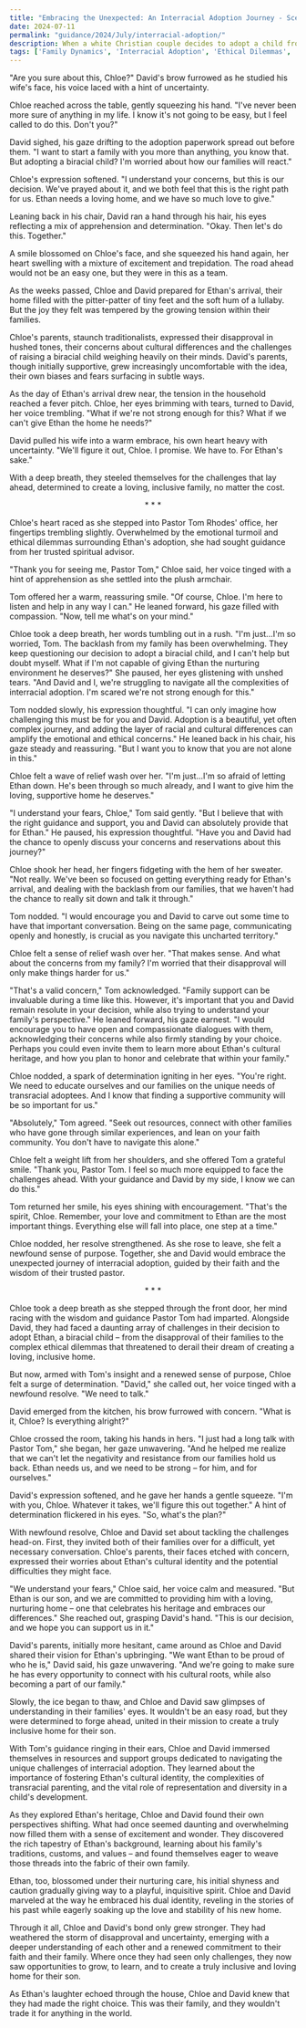 ```yaml
---
title: "Embracing the Unexpected: An Interracial Adoption Journey - Scenario 73"
date: 2024-07-11
permalink: "guidance/2024/July/interracial-adoption/"
description: When a white Christian couple decides to adopt a child from a different racial background, they face unexpected challenges and criticism from their family and community. Seeking guidance from Pastor Tom Rhodes, they learn to navigate the complexities of interracial adoption and find a path forward rooted in their faith and commitment to their new child.
tags: ['Family Dynamics', 'Interracial Adoption', 'Ethical Dilemmas', 'Spiritual Growth', 'Pastoral Guidance']
---
```

"Are you sure about this, Chloe?" David's brow furrowed as he studied his wife's face, his voice laced with a hint of uncertainty.

Chloe reached across the table, gently squeezing his hand. "I've never been more sure of anything in my life. I know it's not going to be easy, but I feel called to do this. Don't you?"

David sighed, his gaze drifting to the adoption paperwork spread out before them. "I want to start a family with you more than anything, you know that. But adopting a biracial child? I'm worried about how our families will react."

Chloe's expression softened. "I understand your concerns, but this is our decision. We've prayed about it, and we both feel that this is the right path for us. Ethan needs a loving home, and we have so much love to give."

Leaning back in his chair, David ran a hand through his hair, his eyes reflecting a mix of apprehension and determination. "Okay. Then let's do this. Together."

A smile blossomed on Chloe's face, and she squeezed his hand again, her heart swelling with a mixture of excitement and trepidation. The road ahead would not be an easy one, but they were in this as a team.

As the weeks passed, Chloe and David prepared for Ethan's arrival, their home filled with the pitter-patter of tiny feet and the soft hum of a lullaby. But the joy they felt was tempered by the growing tension within their families.

Chloe's parents, staunch traditionalists, expressed their disapproval in hushed tones, their concerns about cultural differences and the challenges of raising a biracial child weighing heavily on their minds. David's parents, though initially supportive, grew increasingly uncomfortable with the idea, their own biases and fears surfacing in subtle ways.

As the day of Ethan's arrival drew near, the tension in the household reached a fever pitch. Chloe, her eyes brimming with tears, turned to David, her voice trembling. "What if we're not strong enough for this? What if we can't give Ethan the home he needs?"

David pulled his wife into a warm embrace, his own heart heavy with uncertainty. "We'll figure it out, Chloe. I promise. We have to. For Ethan's sake."

With a deep breath, they steeled themselves for the challenges that lay ahead, determined to create a loving, inclusive family, no matter the cost.

<center>* * *</center>

Chloe's heart raced as she stepped into Pastor Tom Rhodes' office, her fingertips trembling slightly. Overwhelmed by the emotional turmoil and ethical dilemmas surrounding Ethan's adoption, she had sought guidance from her trusted spiritual advisor.

"Thank you for seeing me, Pastor Tom," Chloe said, her voice tinged with a hint of apprehension as she settled into the plush armchair.

Tom offered her a warm, reassuring smile. "Of course, Chloe. I'm here to listen and help in any way I can." He leaned forward, his gaze filled with compassion. "Now, tell me what's on your mind."

Chloe took a deep breath, her words tumbling out in a rush. "I'm just...I'm so worried, Tom. The backlash from my family has been overwhelming. They keep questioning our decision to adopt a biracial child, and I can't help but doubt myself. What if I'm not capable of giving Ethan the nurturing environment he deserves?" She paused, her eyes glistening with unshed tears. "And David and I, we're struggling to navigate all the complexities of interracial adoption. I'm scared we're not strong enough for this."

Tom nodded slowly, his expression thoughtful. "I can only imagine how challenging this must be for you and David. Adoption is a beautiful, yet often complex journey, and adding the layer of racial and cultural differences can amplify the emotional and ethical concerns." He leaned back in his chair, his gaze steady and reassuring. "But I want you to know that you are not alone in this."

Chloe felt a wave of relief wash over her. "I'm just...I'm so afraid of letting Ethan down. He's been through so much already, and I want to give him the loving, supportive home he deserves."

"I understand your fears, Chloe," Tom said gently. "But I believe that with the right guidance and support, you and David can absolutely provide that for Ethan." He paused, his expression thoughtful. "Have you and David had the chance to openly discuss your concerns and reservations about this journey?"

Chloe shook her head, her fingers fidgeting with the hem of her sweater. "Not really. We've been so focused on getting everything ready for Ethan's arrival, and dealing with the backlash from our families, that we haven't had the chance to really sit down and talk it through."

Tom nodded. "I would encourage you and David to carve out some time to have that important conversation. Being on the same page, communicating openly and honestly, is crucial as you navigate this uncharted territory."

Chloe felt a sense of relief wash over her. "That makes sense. And what about the concerns from my family? I'm worried that their disapproval will only make things harder for us."

"That's a valid concern," Tom acknowledged. "Family support can be invaluable during a time like this. However, it's important that you and David remain resolute in your decision, while also trying to understand your family's perspective." He leaned forward, his gaze earnest. "I would encourage you to have open and compassionate dialogues with them, acknowledging their concerns while also firmly standing by your choice. Perhaps you could even invite them to learn more about Ethan's cultural heritage, and how you plan to honor and celebrate that within your family."

Chloe nodded, a spark of determination igniting in her eyes. "You're right. We need to educate ourselves and our families on the unique needs of transracial adoptees. And I know that finding a supportive community will be so important for us."

"Absolutely," Tom agreed. "Seek out resources, connect with other families who have gone through similar experiences, and lean on your faith community. You don't have to navigate this alone."

Chloe felt a weight lift from her shoulders, and she offered Tom a grateful smile. "Thank you, Pastor Tom. I feel so much more equipped to face the challenges ahead. With your guidance and David by my side, I know we can do this."

Tom returned her smile, his eyes shining with encouragement. "That's the spirit, Chloe. Remember, your love and commitment to Ethan are the most important things. Everything else will fall into place, one step at a time."

Chloe nodded, her resolve strengthened. As she rose to leave, she felt a newfound sense of purpose. Together, she and David would embrace the unexpected journey of interracial adoption, guided by their faith and the wisdom of their trusted pastor.

<center>* * *</center>

Chloe took a deep breath as she stepped through the front door, her mind racing with the wisdom and guidance Pastor Tom had imparted. Alongside David, they had faced a daunting array of challenges in their decision to adopt Ethan, a biracial child – from the disapproval of their families to the complex ethical dilemmas that threatened to derail their dream of creating a loving, inclusive home.

But now, armed with Tom's insight and a renewed sense of purpose, Chloe felt a surge of determination. "David," she called out, her voice tinged with a newfound resolve. "We need to talk."

David emerged from the kitchen, his brow furrowed with concern. "What is it, Chloe? Is everything alright?"

Chloe crossed the room, taking his hands in hers. "I just had a long talk with Pastor Tom," she began, her gaze unwavering. "And he helped me realize that we can't let the negativity and resistance from our families hold us back. Ethan needs us, and we need to be strong – for him, and for ourselves."

David's expression softened, and he gave her hands a gentle squeeze. "I'm with you, Chloe. Whatever it takes, we'll figure this out together." A hint of determination flickered in his eyes. "So, what's the plan?"

With newfound resolve, Chloe and David set about tackling the challenges head-on. First, they invited both of their families over for a difficult, yet necessary conversation. Chloe's parents, their faces etched with concern, expressed their worries about Ethan's cultural identity and the potential difficulties they might face.

"We understand your fears," Chloe said, her voice calm and measured. "But Ethan is our son, and we are committed to providing him with a loving, nurturing home – one that celebrates his heritage and embraces our differences." She reached out, grasping David's hand. "This is our decision, and we hope you can support us in it."

David's parents, initially more hesitant, came around as Chloe and David shared their vision for Ethan's upbringing. "We want Ethan to be proud of who he is," David said, his gaze unwavering. "And we're going to make sure he has every opportunity to connect with his cultural roots, while also becoming a part of our family."

Slowly, the ice began to thaw, and Chloe and David saw glimpses of understanding in their families' eyes. It wouldn't be an easy road, but they were determined to forge ahead, united in their mission to create a truly inclusive home for their son.

With Tom's guidance ringing in their ears, Chloe and David immersed themselves in resources and support groups dedicated to navigating the unique challenges of interracial adoption. They learned about the importance of fostering Ethan's cultural identity, the complexities of transracial parenting, and the vital role of representation and diversity in a child's development.

As they explored Ethan's heritage, Chloe and David found their own perspectives shifting. What had once seemed daunting and overwhelming now filled them with a sense of excitement and wonder. They discovered the rich tapestry of Ethan's background, learning about his family's traditions, customs, and values – and found themselves eager to weave those threads into the fabric of their own family.

Ethan, too, blossomed under their nurturing care, his initial shyness and caution gradually giving way to a playful, inquisitive spirit. Chloe and David marveled at the way he embraced his dual identity, reveling in the stories of his past while eagerly soaking up the love and stability of his new home.

Through it all, Chloe and David's bond only grew stronger. They had weathered the storm of disapproval and uncertainty, emerging with a deeper understanding of each other and a renewed commitment to their faith and their family. Where once they had seen only challenges, they now saw opportunities to grow, to learn, and to create a truly inclusive and loving home for their son.

As Ethan's laughter echoed through the house, Chloe and David knew that they had made the right choice. This was their family, and they wouldn't trade it for anything in the world.

